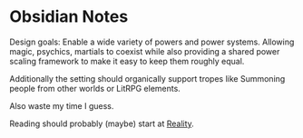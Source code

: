 # Obsidian Notes

Design goals: Enable a wide variety of powers and power systems. Allowing magic, psychics, martials to coexist while also providing a shared power scaling framework to make it easy to keep them roughly equal.

Additionally the setting should organically support tropes like Summoning people from other worlds or LitRPG elements.

Also waste my time I guess.

Reading should probably (maybe) start at [Reality](Reality.md).